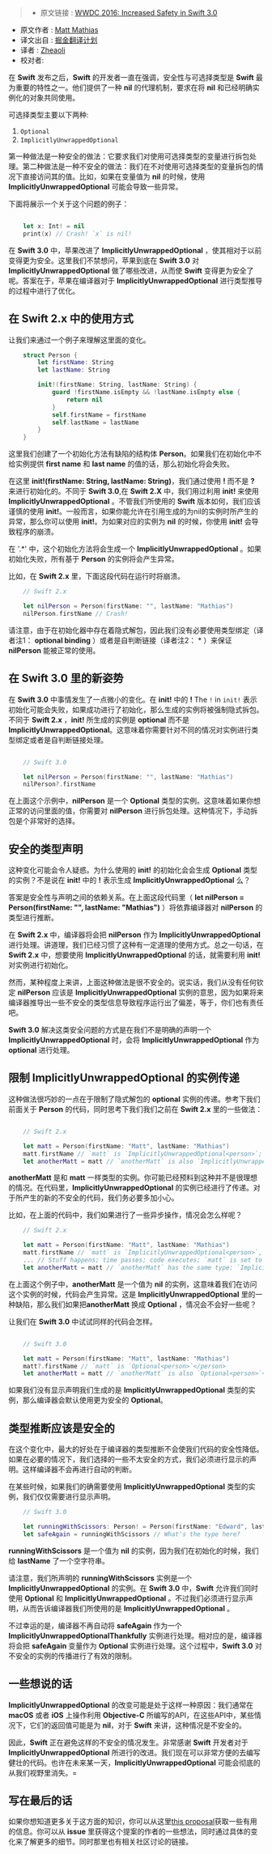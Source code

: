>* 原文链接 : [WWDC 2016: Increased Safety in Swift 3.0](https://www.bignerdranch.com/blog/wwdc-2016-increased-safety-in-swift-3/)
* 原文作者 : [
Matt Mathias](https://www.bignerdranch.com/about-us/nerds/matt-mathias/)
* 译文出自 : [掘金翻译计划](https://github.com/xitu/gold-miner)
* 译者 : [Zheaoli](https://github.com/Zheaoli)
* 校对者:


在 **Swift** 发布之后，**Swift** 的开发者一直在强调，安全性与可选择类型是 **Swift** 最为重要的特性之一。他们提供了一种 **nil** 的代理机制，要求在将 **nil** 和已经明确实例化的对象共同使用。

可选择类型主要以下两种:

1.  `Optional`
2.  `ImplicitlyUnwrappedOptional`

第一种做法是一种安全的做法：它要求我们对使用可选择类型的变量进行拆包处理。第二种做法是一种不安全的做法：我们在不对使用可选择类型的变量拆包的情况下直接访问其的值。比如，如果在变量值为 **nil** 的时候，使用 **ImplicitlyUnwrappedOptional** 可能会导致一些异常。

下面将展示一个关于这个问题的例子：


~~~Swift

    let x: Int! = nil
    print(x) // Crash! `x` is nil!

~~~

在 **Swift 3.0** 中，苹果改进了 **ImplicitlyUnwrappedOptional** ，使其相对于以前变得更为安全。这里我们不禁想问，苹果到底在 **Swift 3.0** 对 **ImplicitlyUnwrappedOptional** 做了哪些改进，从而使 **Swift** 变得更为安全了呢。答案在于，苹果在编译器对于 **ImplicitlyUnwrappedOptional** 进行类型推导的过程中进行了优化。

## 在 **Swift 2.x** 中的使用方式

让我们来通过一个例子来理解这里面的变化。


~~~Swift
    struct Person {
        let firstName: String
        let lastName: String

        init!(firstName: String, lastName: String) {
            guard !firstName.isEmpty && !lastName.isEmpty else {
                return nil
            }
            self.firstName = firstName
            self.lastName = lastName
        }
    }
~~~


这里我们创建了一个初始化方法有缺陷的结构体 **Person**。如果我们在初始化中不给实例提供 **first name** 和 **last name** 的值的话，那么初始化将会失败。

在这里 **init!(firstName: String, lastName: String)**，我们通过使用 **!** 而不是 **?** 来进行初始化的。不同于 **Swift 3.0**,在 **Swift 2.X** 中，我们用过利用 **init!** 来使用 **ImplicitlyUnwrappedOptional** 。不管我们所使用的 **Swift** 版本如何，我们应该谨慎的使用 **init!**。一般而言，如果你能允许在引用生成的为nil的实例时所产生的异常，那么你可以使用 **init!**。为如果对应的实例为 **nil** 的时候，你使用 **init!** 会导致程序的崩溃。

在 '.*' 中，这个初始化方法将会生成一个 **ImplicitlyUnwrappedOptional<Person>** 。如果初始化失败，所有基于 **Person** 的实例将会产生异常。

比如，在 **Swift 2.x** 里，下面这段代码在运行时将崩溃。


~~~Swift
    // Swift 2.x

    let nilPerson = Person(firstName: "", lastName: "Mathias")
    nilPerson.firstName // Crash!

~~~

请注意，由于在初始化器中存在着隐式解包，因此我们没有必要使用类型绑定（译者注1： **optional binding** ）或者是自判断链接（译者注2： * ）来保证 **nilPerson** 能被正常的使用。

## 在 **Swift 3.0** 里的新姿势

在 **Swift 3.0** 中事情发生了一点微小的变化。在 **init!** 中的 **!** The `!` in `init!` 表示初始化可能会失败，如果成功进行了初始化，那么生成的实例将被强制隐式拆包。不同于 **Swift 2.x** ，**init!** 所生成的实例是 **optional** 而不是 **ImplicitlyUnwrappedOptional**。这意味着你需要针对不同的情况对实例进行类型绑定或者是自判断链接处理。

~~~Swift

    // Swift 3.0

    let nilPerson = Person(firstName: "", lastName: "Mathias")
    nilPerson?.firstName

~~~

在上面这个示例中，**nilPerson** 是一个 **Optional<Person>** 类型的实例。这意味着如果你想正常的访问里面的值，你需要对 **nilPerson** 进行拆包处理。这种情况下，手动拆包是个非常好的选择。

## 安全的类型声明

这种变化可能会令人疑惑。为什么使用的 **init!** 的初始化会会生成 **Optional** 类型的实例？不是说在 **init!** 中的 **!** 表示生成 **ImplicitlyUnwrappedOptional** 么？

答案是安全性与声明之间的依赖关系。在上面这段代码里（ **let nilPerson = Person(firstName: "", lastName: "Mathias")** ）将依靠编译器对 **nilPerson** 的类型进行推断。

在 **Swift 2.x** 中，编译器将会把 **nilPerson** 作为 **ImplicitlyUnwrappedOptional<Person>** 进行处理。讲道理，我们已经习惯了这种有一定道理的使用方式。总之一句话，在 **Swift 2.x** 中，想要使用 **ImplicitlyUnwrappedOptional** 的话，就需要利用 **init!** 对实例进行初始化。

然而，某种程度上来讲，上面这种做法是很不安全的。说实话，我们从没有任何钦定 **nilPerson** 应该是 **ImplicitlyUnwrappedOptional** 实例的意思，因为如果将来编译器推导出一些不安全的类型信息导致程序运行出了偏差，等于，你们也有责任吧。

**Swift 3.0** 解决这类安全问题的方式是在我们不是明确的声明一个 **ImplicitlyUnwrappedOptional** 时，会将 **ImplicitlyUnwrappedOptional** 作为 **optional** 进行处理。

## 限制 **ImplicitlyUnwrappedOptional** 的实例传递

这种做法很巧妙的一点在于限制了隐式解包的 **optional** 实例的传递。参考下我们前面关于 **Person** 的代码，同时思考下我们我们之前在 **Swift 2.x** 里的一些做法：

~~~Swift

    // Swift 2.x

    let matt = Person(firstName: "Matt", lastName: "Mathias")
    matt.firstName // `matt` is `ImplicitlyUnwrappedOptional<person>`; we can access `firstName` directly</person>
    let anotherMatt = matt // `anotherMatt` is also `ImplicitlyUnwrappedOptional<person>`</person>

~~~

**anotherMatt** 是和 **matt** 一样类型的实例。你可能已经预料到这种并不是很理想的情况。在代码里，**ImplicitlyUnwrappedOptional** 的实例已经进行了传递。对于所产生的新的不安全的代码，我们务必要多加小心。

比如，在上面的代码中，我们如果进行了一些异步操作，情况会怎么样呢？


~~~Swift
    // Swift 2.x

    let matt = Person(firstName: "Matt", lastName: "Mathias")
    matt.firstName // `matt` is `ImplicitlyUnwrappedOptional<person>`, and so we can access `firstName` directly</person>
    ... // Stuff happens; time passes; code executes; `matt` is set to nil
    let anotherMatt = matt // `anotherMatt` has the same type: `ImplicitlyUnwrappedOptional<person>`</person>

~~~

在上面这个例子中，**anotherMatt** 是一个值为 **nil** 的实例，这意味着我们在访问这个实例的时候，代码会产生异常。这是 **ImplicitlyUnwrappedOptional** 里的一种缺陷，那么我们如果把**anotherMatt** 换成 **Optional<Person>** ，情况会不会好一些呢？

让我们在 **Swift 3.0** 中试试同样的代码会怎样。

~~~Swift

    // Swift 3.0

    let matt = Person(firstName: "Matt", lastName: "Mathias")
    matt?.firstName // `matt` is `Optional<person>`</person>
    let anotherMatt = matt // `anotherMatt` is also `Optional<person>`</person>

~~~

如果我们没有显示声明我们生成的是 **ImplicitlyUnwrappedOptional** 类型的实例，那么编译器会默认使用更为安全的 **Optional**。

## 类型推断应该是安全的

在这个变化中，最大的好处在于编译器的类型推断不会使我们代码的安全性降低。如果在必要的情况下，我们选择的一些不太安全的方式，我们必须进行显示的声明。这样编译器不会再进行自动的判断。

在某些时候，如果我们的确需要使用 **ImplicitlyUnwrappedOptional** 类型的实例，我们仅仅需要进行显示声明。

~~~Swift
    // Swift 3.0

    let runningWithScissors: Person! = Person(firstName: "Edward", lastName: "") // Must explicitly declare Person!
    let safeAgain = runningWithScissors // What's the type here?
~~~


**runningWithScissors** 是一个值为 **nil** 的实例，因为我们在初始化的时候，我们给 **lastName** 了一个空字符串。

请注意，我们所声明的 **runningWithScissors** 实例是一个 **ImplicitlyUnwrappedOptional<Person>** 的实例。在 **Swift 3.0** 中，**Swift** 允许我们同时使用 **Optional** 和 **ImplicitlyUnwrappedOptional** 。不过我们必须进行显示声明，从而告诉编译器我们所使用的是 **ImplicitlyUnwrappedOptional** 。

不过幸运的是，编译器不再自动将 **safeAgain** 作为一个 **ImplicitlyUnwrappedOptionalThankfully** 实例进行处理。相对应的是，编译器将会把 **safeAgain** 变量作为 **Optional** 实例进行处理。这个过程中，**Swift 3.0** 对不安全的实例的传播进行了有效的限制。

## 一些想说的话

**ImplicitlyUnwrappedOptional** 的改变可能是处于这样一种原因：我们通常在 **macOS** 或者 **iOS** 上操作利用 **Objective-C** 所编写的API，在这些API中，某些情况下，它们的返回值可能是为 **nil**，对于 **Swift** 来讲，这种情况是不安全的。

因此，**Swift** 正在避免这样的不安全的情况发生。非常感谢 **Swift** 开发者对于 **ImplicitlyUnwrappedOptional** 所进行的改进。我们现在可以非常方便的去编写健壮的代码。也许在未来某一天，**ImplicitlyUnwrappedOptional** 可能会彻底的从我们视野里消失。=

## 写在最后的话

如果你想知道更多关于这方面的知识，你可以从这里[this proposal](https://github.com/apple/swift-evolution/blob/master/proposals/0054-abolish-iuo.md)获取一些有用的信息。你可以从 **issue** 里获得这个提案的作者的一些想法，同时通过具体的变化来了解更多的细节。同时那里也有相关社区讨论的链接。
